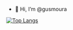 - 👋 Hi, I’m @gusmoura

[![Top Langs](https://github-readme-stats.vercel.app/api/top-langs/?username=gusmoura&layout=compact)](https://github.com/gusmoura/github-readme-stats)


<!---
gusmoura/gusmoura is a ✨ special ✨ repository because its `README.md` (this file) appears on your GitHub profile.
You can click the Preview link to take a look at your changes.
--->
